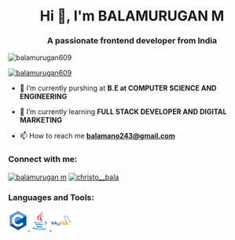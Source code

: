 <h1 align="center">Hi 👋, I'm BALAMURUGAN M</h1>
<h3 align="center">A passionate frontend developer from India</h3>

<p align="left"> <img src="https://komarev.com/ghpvc/?username=balamurugan609&label=Profile%20views&color=0e75b6&style=flat" alt="balamurugan609" /> </p>

<p align="left"> <a href="https://github.com/ryo-ma/github-profile-trophy"><img src="https://github-profile-trophy.vercel.app/?username=balamurugan609" alt="balamurugan609" /></a> </p>

- 🔭 I’m currently purshing at **B.E at COMPUTER SCIENCE AND ENGINEERING**

- 🌱 I’m currently learning **FULL STACK DEVELOPER AND DIGITAL MARKETING**

- 📫 How to reach me **balamano243@gmail.com**

<h3 align="left">Connect with me:</h3>
<p align="left">
<a href="https://linkedin.com/in/balamurugan m" target="blank"><img align="center" src="https://raw.githubusercontent.com/rahuldkjain/github-profile-readme-generator/master/src/images/icons/Social/linked-in-alt.svg" alt="balamurugan m" height="30" width="40" /></a>
<a href="https://instagram.com/christo__bala" target="blank"><img align="center" src="https://raw.githubusercontent.com/rahuldkjain/github-profile-readme-generator/master/src/images/icons/Social/instagram.svg" alt="christo__bala" height="30" width="40" /></a>
</p>

<h3 align="left">Languages and Tools:</h3>
<p align="left"> <a href="https://www.cprogramming.com/" target="_blank" rel="noreferrer"> <img src="https://raw.githubusercontent.com/devicons/devicon/master/icons/c/c-original.svg" alt="c" width="40" height="40"/> </a> <a href="https://www.java.com" target="_blank" rel="noreferrer"> <img src="https://raw.githubusercontent.com/devicons/devicon/master/icons/java/java-original.svg" alt="java" width="40" height="40"/> </a> <a href="https://www.mysql.com/" target="_blank" rel="noreferrer"> <img src="https://raw.githubusercontent.com/devicons/devicon/master/icons/mysql/mysql-original-wordmark.svg" alt="mysql" width="40" height="40"/> </a> </p>
